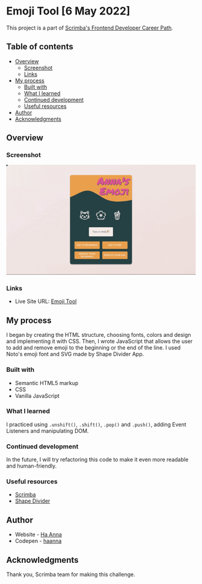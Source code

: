 # Emoji Tool [6 May 2022]

This project is a part of [Scrimba's Frontend Developer Career Path](https://scrimba.com/learn/frontend).

## Table of contents

- [Overview](#overview)
  - [Screenshot](#screenshot)
  - [Links](#links)
- [My process](#my-process)
  - [Built with](#built-with)
  - [What I learned](#what-i-learned)
  - [Continued development](#continued-development)
  - [Useful resources](#useful-resources)
- [Author](#author)
- [Acknowledgments](#acknowledgments)

## Overview

### Screenshot

![alt text](./gif_emojitool.gif)

### Links

- Live Site URL: [Emoji Tool](https://its-haanna.github.io/Scrimba_Projects/Emoji_tool/)

## My process

I began by creating the HTML structure, choosing fonts, colors and design and implementing it with CSS. Then, I wrote JavaScript that allows the user to add and remove emoji to the beginning or the end of the line. I used Noto's emoji font and SVG made by Shape Divider App.

### Built with

- Semantic HTML5 markup
- CSS
- Vanilla JavaScript

### What I learned

I practiced using `.unshift()`, `.shift()`, `.pop()` and `.push()`, adding Event Listeners and manipulating DOM.

### Continued development

In the future, I will try refactoring this code to make it even more readable and human-friendly.

### Useful resources

- [Scrimba](https://www.scrimba.com)
- [Shape Divider](https://www.shapedivider.app/)

## Author

- Website - [Ha Anna](https://haanna.com)
- Codepen - [haanna](https://codepen.io/haanna)

## Acknowledgments

Thank you, Scrimba team for making this challenge.
